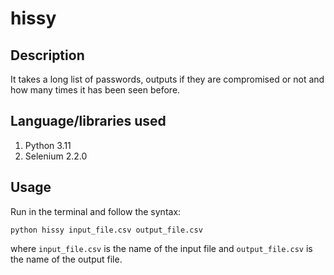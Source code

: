 # hissy
## Description

It takes a long list of passwords, outputs if they are compromised or not and how many times it has been seen before.

## Language/libraries used

1. Python 3.11
2. Selenium 2.2.0

## Usage

Run in the terminal and follow the syntax: 

```python hissy input_file.csv output_file.csv```

where `input_file.csv` is the name of the input file and `output_file.csv` is the name of the output file.